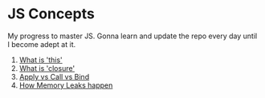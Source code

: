JS Concepts
====
My progress to master JS. Gonna learn and update the repo every day until I become adept at it.

1. [What is 'this'](/this/)
1. [What is 'closure'](/closure/)
1. [Apply vs Call vs Bind](/apply_call_bind/)
1. [How Memory Leaks happen](/memory-profile-on-web/)